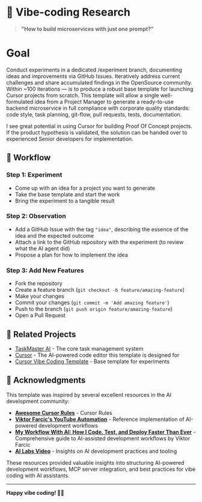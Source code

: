 # 🚀 Vibe-coding Research
> **"How to build microservices with just one prompt?"**

# Goal
Conduct experiments in a dedicated /experiment branch, documenting ideas and improvements via GitHub Issues. Iteratively address current challenges and share accumulated findings in the OpenSource community. Within ~100 iterations — is to produce a robust base template for launching Cursor projects from scratch. This template will allow a single well-formulated idea from a Project Manager to generate a ready-to-use backend microservice in full compliance with corporate quality standards: code style, task planning, git-flow, pull requests, tests, documentation.

I see great potential in using Cursor for building Proof Of Concept projects. If the product hypothesis is validated, the solution can be handed over to experienced Senior developers for implementation.

## 📌 Workflow
### Step 1: Experiment
- Come up with an idea for a project you want to generate  
- Take the base template and start the work  
- Bring the experiment to a tangible result  

### Step 2: Observation
- Add a GitHub Issue with the tag `"idea"`, describing the essence of the idea and the expected outcome  
- Attach a link to the GitHub repository with the experiment (to review what the AI agent did)  
- Propose a plan for how to implement the idea  

### Step 3: Add New Features
- Fork the repository  
- Create a feature branch (`git checkout -b feature/amazing-feature`)  
- Make your changes  
- Commit your changes (`git commit -m 'Add amazing feature'`)  
- Push to the branch (`git push origin feature/amazing-feature`)  
- Open a Pull Request


## 🔗 Related Projects
- [TaskMaster AI](https://github.com/your-org/task-master-ai) - The core task management system
- [Cursor](https://cursor.sh/) - The AI-powered code editor this template is designed for
- [Сursor Vibe Coding Template](https://github.com/jpke/cursor-vibe-coding-template) - Base template for experiments 

## 🙏 Acknowledgments

This template was inspired by several excellent resources in the AI development community:
- **[Awesome Cursor Rules](https://github.com/PatrickJS/awesome-cursorrules)** - Cursor Rules
- **[Viktor Farcic's YouTube Automation](https://github.com/vfarcic/youtube-automation)** - Reference implementation of AI-powered development workflows
- **[My Workflow With AI: How I Code, Test, and Deploy Faster Than Ever](https://devopstoolkit.live/ai/my-workflow-with-ai-how-i-code-test-and-deploy-faster-than-ever/)** - Comprehensive guide to AI-assisted development workflows by Viktor Farcic
- **[AI Labs Video](https://www.youtube.com/watch?v=cAFIUiE_8DM)** - Insights on AI development practices and tooling

These resources provided valuable insights into structuring AI-powered development workflows, MCP server integration, and best practices for vibe coding with AI assistants.

---

**Happy vibe coding! 🎵✨**
